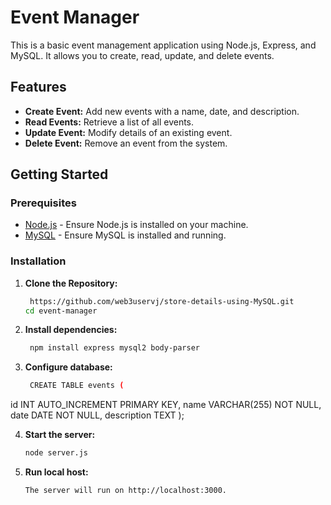# Event Manager

This is a basic event management application using Node.js, Express, and MySQL. It allows you to create, read, update, and delete events.

## Features

- **Create Event:** Add new events with a name, date, and description.
- **Read Events:** Retrieve a list of all events.
- **Update Event:** Modify details of an existing event.
- **Delete Event:** Remove an event from the system.

## Getting Started

### Prerequisites

- [Node.js](https://nodejs.org/) - Ensure Node.js is installed on your machine.
- [MySQL](https://www.mysql.com/) - Ensure MySQL is installed and running.

### Installation

1. **Clone the Repository:**

   ```bash
    https://github.com/web3uservj/store-details-using-MySQL.git
   cd event-manager

2. **Install dependencies:**
   
   ```bash
    npm install express mysql2 body-parser
   
3. **Configure database:**
   
   ```bash
    CREATE TABLE events (
  id INT AUTO_INCREMENT PRIMARY KEY,
  name VARCHAR(255) NOT NULL,
  date DATE NOT NULL,
  description TEXT
);

4. **Start the server:**
   
    ```bash
    node server.js

5. **Run local host:**

   ```bash
   The server will run on http://localhost:3000.

   

   
 

   

